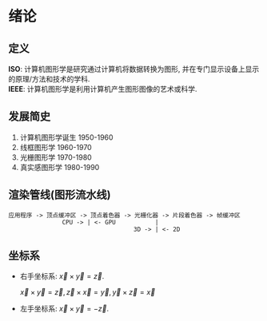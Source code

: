 # 绪论

## 定义

**ISO**: 计算机图形学是研究通过计算机将数据转换为图形, 并在专门显示设备上显示的原理/方法和技术的学科.  
**IEEE**: 计算机图形学是利用计算机产生图形图像的艺术或科学.  

## 发展简史

1. 计算机图形学诞生 1950-1960
2. 线框图形学 1960-1970
3. 光栅图形学 1970-1980
4. 真实感图形学 1980-1990

## 渲染管线(图形流水线)

```
应用程序 -> 顶点缓冲区 -> 顶点着色器 -> 光栅化器 -> 片段着色器 -> 帧缓冲区
               CPU -> | <- GPU           |
                                   3D -> | <- 2D
```

## 坐标系

- 右手坐标系: $\vec{x} \times \vec{y} = \vec{z}$.

  $\vec{x} \times \vec{y} = \vec{z}, \vec{z} \times \vec{x} = \vec{y}, \vec{y} \times \vec{z} = \vec{x}$

- 左手坐标系: $\vec{x} \times \vec{y} = -\vec{z}$.
